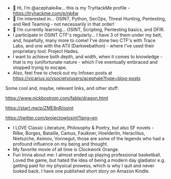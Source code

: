 - 👋 Hi, I’m @acephale4w... this is my TryHackMe profile - https://tryhackme.com/p/nk4w
- 👀 I’m interested in... OSINT, Python, SecOps, Threat Hunting, Pentesting, and Red Teaming  - not necessarily in that order!
- 🌱 I’m currently learning... OSINT, Scripting, Pentesting basics, and DFIR.
- I participate in OSINT CTF's regularly... I have 3 of them under my belt, and, hopefully, many more to come! I've done two CTF's with Trace Labs, and one with the ATII (Darkwebathon) - where I've used their proprietary tool: Project Hades.
- I want to achieve both depth, and width, when it comes to knowledge - that is my (un)fortunate nature - which I've eventually embraced and stopped trying to escape.
- Also, feel free to check out my Infosec posts at https://vicarius.io/vsociety/users/acephale?type=blog-posts

Some cool and, maybe, relevant links, and other stuff:

https://www.nickbostrom.com/fable/dragon.html

https://start.me/p/ZME8nR/osint

https://twitter.com/projectowlosint?lang=en

- I LOVE Classic Literature, Philosophy & Poetry, but also SF novels - Rilke, Borges, Bataille, Camus, Faulkner, Hoelderlin, Heraclitus, Nietszche, Asimov, Vonnegut, those are some of the legends who had a profound influence on my being and thought.
- My favorite movie of all time is Clockwork Orange.
- Fun trivia about me: I almost ended up playing professional basketball. Loved the game, but hated the idea of being a modern day gladiator e.g. getting paid for my physical prowess, which is why I quit and never looked back. I have one published short story on Amazon Kindle.
